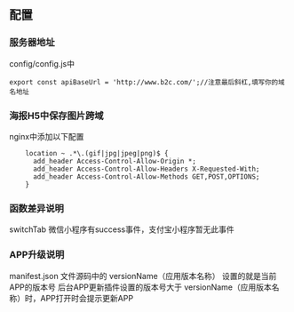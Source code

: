## 配置
### 服务器地址
config/config.js中
```
export const apiBaseUrl = 'http://www.b2c.com/';//注意最后斜杠,填写你的域名地址
```

### 海报H5中保存图片跨域
nginx中添加以下配置
```
    location ~ .*\.(gif|jpg|jpeg|png)$ {  
      add_header Access-Control-Allow-Origin *;
      add_header Access-Control-Allow-Headers X-Requested-With;
      add_header Access-Control-Allow-Methods GET,POST,OPTIONS;
    }
```

### 函数差异说明
switchTab
微信小程序有success事件，支付宝小程序暂无此事件

### APP升级说明
manifest.json 文件源码中的 versionName（应用版本名称） 设置的就是当前APP的版本号
后台APP更新插件设置的版本号大于 versionName（应用版本名称）时，APP打开时会提示更新APP
